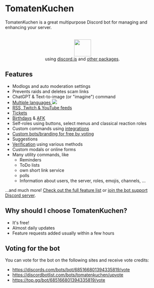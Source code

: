 # TomatenKuchen
TomatenKuchen is a great multipurpose Discord bot for managing and enhancing your server.

<p align="center">
	<br>
	<a href="https://tomatenkuchen.com"><img src="https://raw.githubusercontent.com/yurijserrano/Github-Profile-Readme-Logos/master/frameworks/nodejs.svg" width="55" /></a>
	<br>
	using <a href="https://www.npmjs.com/package/discord.js">discord.js</a> and <a href="https://tomatenkuchen.com/credits">other packages</a>.
</p>

## Features

- Modlogs and auto moderation settings
- Prevents raids and deletes scam links
- ChatGPT & Text-to-image (or "imagine") command
- [Multiple languages ![](https://translate.tomatenkuchen.com/widgets/tomatenkuchen/-/svg-badge.svg)](https://translate.tomatenkuchen.com/engage/tomatenkuchen)
- [RSS, Twitch & YouTube feeds](https://docs.tomatenkuchen.com/feeds)
- [Tickets](https://docs.tomatenkuchen.com/tickets)
- [Birthdays](https://docs.tomatenkuchen.com/birthday) & [AFK](https://docs.tomatenkuchen.com/afk)
- Self-roles using buttons, select menus and classical reaction roles
- Custom commands using [integrations](https://docs.tomatenkuchen.com/integrations)
- [Custom bots/branding for free by voting](https://tomatenkuchen.com/custom)
- Suggestions
- [Verification](https://docs.tomatenkuchen.com/verification) using various methods
- Custom modals or online forms
- Many utility commands, like
  - Reminders
  - ToDo lists
  - own short link service
  - polls
  - Information about users, the server, roles, emojis, channels, ...

...and much more! [Check out the full feature list](https://docs.tomatenkuchen.com/features) or [join the bot support Discord server](https://discord.gg/ZqzFUC8qe9).

## Why should I choose TomatenKuchen?

- It's free!
- Almost daily updates
- Feature requests added usually within a few hours

## Voting for the bot

You can vote for the bot on the following sites and receive vote credits:
- https://discords.com/bots/bot/685166801394335819/vote
- https://discordbotlist.com/bots/tomatenkuchen/upvote
- https://top.gg/bot/685166801394335819/vote
